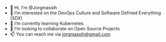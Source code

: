 - 👋 Hi, I’m @Jorgmassih
- 👀 I’m interested on the DevOps Culture and Software Defined Everything (SDX)
- 🌱 I’m currently learning Kubernetes
- 🤝 I’m looking to collaborate on Open Source Projects
- 📫 You can reach me via jorgmassih@gmail.com

<!---
Jorgmassih/Jorgmassih is a ✨ special ✨ repository because its `README.md` (this file) appears on your GitHub profile.
You can click the Preview link to take a look at your changes.
--->

